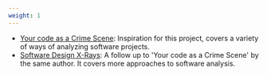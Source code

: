 ```yaml
---
weight: 1
---
```

* [Your code as a Crime Scene](https://pragprog.com/titles/atcrime/your-code-as-a-crime-scene/): Inspiration for this
  project, covers a variety of ways of analyzing software projects.
* [Software Design X-Rays](https://pragprog.com/titles/atevol/software-design-x-rays/): A follow up to 'Your code as a Crime Scene'
  by the same author. It covers more approaches to software analysis.

